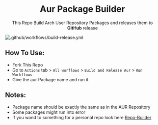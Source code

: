 <h1 align="center"> Aur Package Builder </h1>
<p align="center"> This Repo Build Arch User Repository Packages and releases them to <b>GitHub </b> release  </p>

![.github/workflows/build-release.yml](https://github.com/xeroxero8x/aur-pkg-builder/actions/workflows/build-release.yml/badge.svg)

## How To Use:
- Fork This Repo
- Go to `Actions` tab > `All worflows` > `Build and Release Aur` > `Run Workflows`
- Give the aur Package name and run it

## Notes:
* Package name should be exactly the same as in the AUR Repository
* Some packages might run into error
* If you wand to something for a personal repo look here [Repo-Builder](https://github.com/xeroxero8x/repo-builder)